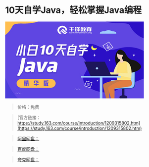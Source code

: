 # 10天自学Java，轻松掌握Java编程

![img](../../../assets/study163/free/83b038b315e14300b1af43500a631d3a.jpg)

> 价格：免费

> [官方链接：https://study.163.com/course/introduction/1209315802.htm](https://study.163.com/course/introduction/1209315802.htm)

> [阿里网盘：]()

> [百度网盘：]()

> [夸克网盘：]()
